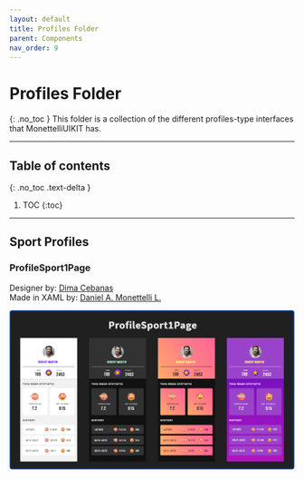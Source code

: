 ```yaml
---
layout: default
title: Profiles Folder
parent: Components
nav_order: 9
---
```


# Profiles Folder
{: .no_toc }
This folder is a collection of the different profiles-type interfaces that MonettelliUIKIT has.

---
## Table of contents
{: .no_toc .text-delta }

1. TOC
{:toc}

---

## Sport Profiles

### ProfileSport1Page

Designer by: <a href="https://dribbble.com/shots/7179221-Freebie-Free-Sport-Fitness-iOS-App-Design" target="_blank">Dima Cebanas</a> <br>
Made in XAML by: <a href="https://github.com/danielmonettelli" target="_blank">Daniel A. Monettelli L.</a>

<a href="https://raw.githubusercontent.com/MonettelliUIKIT/monettelliuikit.github.io/master/assets/images/ProfileSport1Page.png" data-fancybox><img src="https://raw.githubusercontent.com/MonettelliUIKIT/monettelliuikit.github.io/master/assets/images/ProfileSport1Page.png" /></a>

<!-- ## Fashion Profiles

### ProfileFashion1Page

Designer by: <a href="https://dribbble.com/shots/7242131-Social-app-Freebie-3" target="_blank">Kévin Mercier</a> <br>
Made in XAML by: <a href="https://github.com/danielmonettelli" target="_blank">Daniel A. Monettelli L.</a>

![](https://raw.githubusercontent.com/danielmonettelli/renovatemonettelliuikitdocs/master/assets/images/ProfileSport1Page.png?token=ADLXRJJA5YO7L5JHPGBKWJK7B27F6) -->
